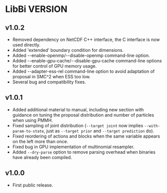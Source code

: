 LibBi VERSION
=============

v1.0.2
------

* Removed dependency on NetCDF C++ interface, the C interface is now used
  directly.
* Added 'extended' boundary condition for dimensions.
* Added --enable-openmp/--disable-openmp command-line option.
* Added --enable-gpu-cache/--disable-gpu-cache command-line options for better
  control of GPU memory usage.
* Added --adapter-ess-rel  command-line option to avoid adaptation of proposal
  in SMC^2 when ESS too low.
* Several bug and compatibility fixes.

v1.0.1
------

* Added additional material to manual, including new section with guidance on
  tuning the proposal distribution and number of particles when using PMMH.
* Fixed sampling of joint distribution (`--target joint` now implies
  `--with-param-to-state`, just as `--target prior` and `--target prediction`
  do).
* Fixed reordering of actions and blocks when the same variable appears on
  the left more than once.
* Fixed bug in GPU implementation of multinomial resampler.
* Added `--dry-parse` option to remove parsing overhead when binaries have
  already been compiled.

v1.0.0
------

* First public release.
